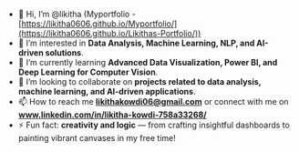 - 👋 Hi, I’m @likitha (Myportfolio - [https://likitha0606.github.io/Myportfolio/](https://likitha0606.github.io/Likithas-Portfolio/))
- 👀 I’m interested in **Data Analysis, Machine Learning, NLP, and AI-driven solutions**.
- 🌱 I’m currently learning **Advanced Data Visualization, Power BI, and Deep Learning for Computer Vision**.
- 💞️ I’m looking to collaborate on **projects related to data analysis, machine learning, and AI-driven applications**.
- 📫 How to reach me **likithakowdi06@gmail.com** or connect with me on **www.linkedin.com/in/likitha-kowdi-758a33268/**
- ⚡ Fun fact: **creativity and logic** — from crafting insightful dashboards to painting vibrant canvases in my free time!

